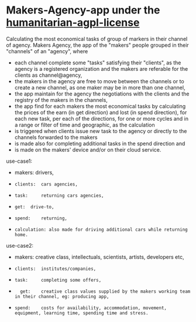 # Makers-Agency-app under the [humanitarian-agpl-license](http://namzezam.wikidot.com/humanitarian-agpl-license)
Calculating the most economical tasks of group of markers in their channel of agency.
Makers Agency, the app of the "makers" people grouped in their "channels" of an "agency", where
* each channel complete some "tasks" satisfying their "clients", as the agency is a registered organization and the makers are referable for the clients as channel@agency,
* the makers in the agency are free to move between the channels or to create a new channel, as one maker may be in more than one channel,
* the app maintain for the agency the negotiations with the clients and the registry of the makers in the channels, 
* the app find for each makers the most economical tasks by calculating the prices of the earn (in get direction) and lost (in spend direction), for each new task, per each of the directions, for one or more cycles and in a range or filter of time and geographic, as the calculation 
* 	is triggered when clients issue new task to the agency or directly to the channels forwarded to the makers
* 	is made also for completing additional tasks in the spend direction and  
* 	is made on the makers' device and/or on their cloud service.

use-case1: 
* makers: 	drivers, 
*     clients:	cars agencies, 
*     task: 	returning cars agencies, 
*     get: 	drive-to,
*     spend: 	returning,
*     calculation: also made for driving additional cars while returning home.

use-case2:  
* makers: 	creative class, intellectuals, scientists, artists, developers etc,
*     clients: 	institutes/companies,
*     task: 	completing some offers, 
*       get:  	creative class values supplied by the makers working team in their channel, eg: producing app,
*     spend: 	costs for availability, accommodation, movement, equipment, learning time, spending time and stress. 
